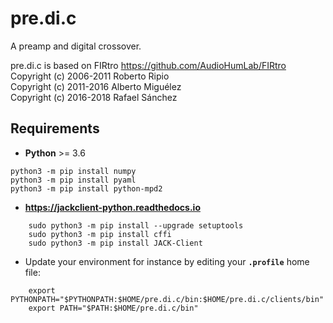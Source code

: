 # pre.di.c
A preamp and digital crossover.

pre.di.c is based on FIRtro https://github.com/AudioHumLab/FIRtro  
Copyright (c) 2006-2011 Roberto Ripio  
Copyright (c) 2011-2016 Alberto Miguélez  
Copyright (c) 2016-2018 Rafael Sánchez  

## Requirements

- **Python** >= 3.6

```
python3 -m pip install numpy
python3 -m pip install pyaml
python3 -m pip install python-mpd2
```

- **https://jackclient-python.readthedocs.io**
```
    sudo python3 -m pip install --upgrade setuptools
    sudo python3 -m pip install cffi
    sudo python3 -m pip install JACK-Client
```
- Update your environment for instance by editing your **`.profile`** home file:
```
    export PYTHONPATH="$PYTHONPATH:$HOME/pre.di.c/bin:$HOME/pre.di.c/clients/bin"
    export PATH="$PATH:$HOME/pre.di.c/bin"
```
